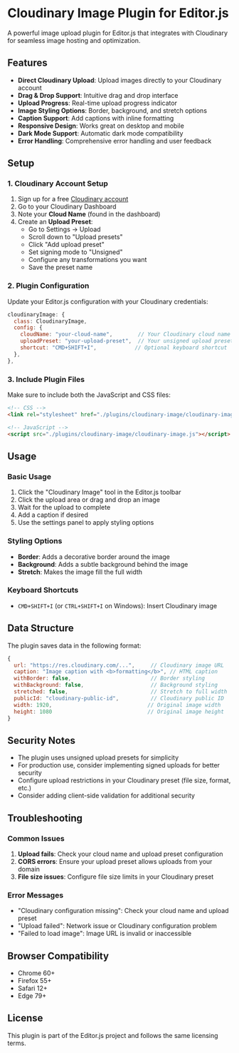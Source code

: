 # Cloudinary Image Plugin for Editor.js

A powerful image upload plugin for Editor.js that integrates with Cloudinary for seamless image hosting and optimization.

## Features

- **Direct Cloudinary Upload**: Upload images directly to your Cloudinary account
- **Drag & Drop Support**: Intuitive drag and drop interface
- **Upload Progress**: Real-time upload progress indicator
- **Image Styling Options**: Border, background, and stretch options
- **Caption Support**: Add captions with inline formatting
- **Responsive Design**: Works great on desktop and mobile
- **Dark Mode Support**: Automatic dark mode compatibility
- **Error Handling**: Comprehensive error handling and user feedback

## Setup

### 1. Cloudinary Account Setup

1. Sign up for a free [Cloudinary account](https://cloudinary.com/)
2. Go to your Cloudinary Dashboard
3. Note your **Cloud Name** (found in the dashboard)
4. Create an **Upload Preset**:
   - Go to Settings → Upload
   - Scroll down to "Upload presets"
   - Click "Add upload preset"
   - Set signing mode to "Unsigned"
   - Configure any transformations you want
   - Save the preset name

### 2. Plugin Configuration

Update your Editor.js configuration with your Cloudinary credentials:

```javascript
cloudinaryImage: {
  class: CloudinaryImage,
  config: {
    cloudName: "your-cloud-name",        // Your Cloudinary cloud name
    uploadPreset: "your-upload-preset",  // Your unsigned upload preset
    shortcut: "CMD+SHIFT+I",            // Optional keyboard shortcut
  },
},
```

### 3. Include Plugin Files

Make sure to include both the JavaScript and CSS files:

```html
<!-- CSS -->
<link rel="stylesheet" href="./plugins/cloudinary-image/cloudinary-image.css" />

<!-- JavaScript -->
<script src="./plugins/cloudinary-image/cloudinary-image.js"></script>
```

## Usage

### Basic Usage

1. Click the "Cloudinary Image" tool in the Editor.js toolbar
2. Click the upload area or drag and drop an image
3. Wait for the upload to complete
4. Add a caption if desired
5. Use the settings panel to apply styling options

### Styling Options

- **Border**: Adds a decorative border around the image
- **Background**: Adds a subtle background behind the image
- **Stretch**: Makes the image fill the full width

### Keyboard Shortcuts

- `CMD+SHIFT+I` (or `CTRL+SHIFT+I` on Windows): Insert Cloudinary image

## Data Structure

The plugin saves data in the following format:

```javascript
{
  url: "https://res.cloudinary.com/...",     // Cloudinary image URL
  caption: "Image caption with <b>formatting</b>", // HTML caption
  withBorder: false,                         // Border styling
  withBackground: false,                     // Background styling
  stretched: false,                          // Stretch to full width
  publicId: "cloudinary-public-id",          // Cloudinary public ID
  width: 1920,                              // Original image width
  height: 1080                              // Original image height
}
```

## Security Notes

- The plugin uses unsigned upload presets for simplicity
- For production use, consider implementing signed uploads for better security
- Configure upload restrictions in your Cloudinary preset (file size, format, etc.)
- Consider adding client-side validation for additional security

## Troubleshooting

### Common Issues

1. **Upload fails**: Check your cloud name and upload preset configuration
2. **CORS errors**: Ensure your upload preset allows uploads from your domain
3. **File size issues**: Configure file size limits in your Cloudinary preset

### Error Messages

- "Cloudinary configuration missing": Check your cloud name and upload preset
- "Upload failed": Network issue or Cloudinary configuration problem
- "Failed to load image": Image URL is invalid or inaccessible

## Browser Compatibility

- Chrome 60+
- Firefox 55+
- Safari 12+
- Edge 79+

## License

This plugin is part of the Editor.js project and follows the same licensing terms.
